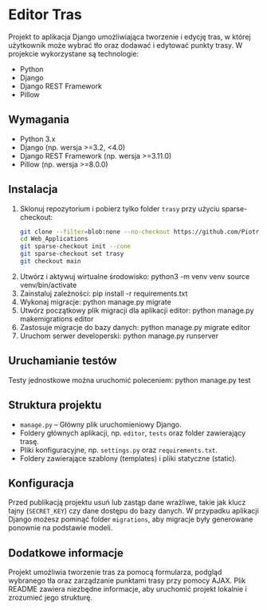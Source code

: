 # Editor Tras

Projekt to aplikacja Django umożliwiająca tworzenie i edycję tras, w której użytkownik może wybrać tło oraz dodawać i edytować punkty trasy. W projekcie wykorzystane są technologie:
- Python
- Django
- Django REST Framework
- Pillow

## Wymagania

- Python 3.x
- Django (np. wersja >=3.2, <4.0)
- Django REST Framework (np. wersja >=3.11.0)
- Pillow (np. wersja >=8.0.0)

## Instalacja

1. Sklonuj repozytorium i pobierz tylko folder `trasy` przy użyciu sparse-checkout:
   ```bash
   git clone --filter=blob:none --no-checkout https://github.com/PiotrDudziak/Web_Applications.git
   cd Web_Applications
   git sparse-checkout init --cone
   git sparse-checkout set trasy
   git checkout main
2. Utwórz i aktywuj wirtualne środowisko:
    python3 -m venv venv source venv/bin/activate
3. Zainstaluj zależności:
   pip install -r requirements.txt
4. Wykonaj migracje:
    python manage.py migrate
5. Utwórz początkowy plik migracji dla aplikacji editor:
    python manage.py makemigrations editor
6. Zastosuje migracje do bazy danych:
    python manage.py migrate editor
7. Uruchom serwer developerski:
    python manage.py runserver

## Uruchamianie testów

Testy jednostkowe można uruchomić poleceniem:
    python manage.py test

## Struktura projektu

- `manage.py` – Główny plik uruchomieniowy Django.
- Foldery głównych aplikacji, np. `editor`, `tests` oraz folder zawierający trasę.
- Pliki konfiguracyjne, np. `settings.py` oraz `requirements.txt`.
- Foldery zawierające szablony (templates) i pliki statyczne (static).

## Konfiguracja

Przed publikacją projektu usuń lub zastąp dane wrażliwe, takie jak klucz tajny (`SECRET_KEY`) czy dane dostępu do bazy danych.
W przypadku aplikacji Django możesz pominąć folder `migrations`, aby migracje były generowane ponownie na podstawie modeli.

## Dodatkowe informacje

Projekt umożliwia tworzenie tras za pomocą formularza, podgląd wybranego tła oraz zarządzanie punktami trasy przy pomocy AJAX. 
Plik README zawiera niezbędne informacje, aby uruchomić projekt lokalnie i zrozumieć jego strukturę.
